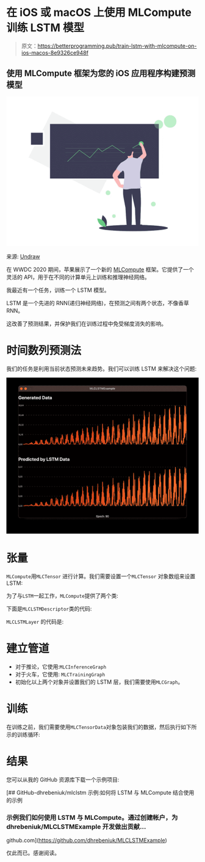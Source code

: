 # 在 iOS 或 macOS 上使用 MLCompute 训练 LSTM 模型

> 原文：<https://betterprogramming.pub/train-lstm-with-mlcompute-on-ios-macos-8e9326ce948f>

## 使用 MLCompute 框架为您的 iOS 应用程序构建预测模型

![](img/dfc98b606dc412878b713342d81ee259.png)

来源: [Undraw](https://undraw.co/)

在 WWDC 2020 期间，苹果展示了一个新的 [MLCompute](https://developer.apple.com/documentation/mlc…) 框架。它提供了一个灵活的 API，用于在不同的计算单元上训练和推理神经网络。

我最近有一个任务，训练一个 LSTM 模型。

LSTM 是一个先进的 RNN(递归神经网络)，在预测之间有两个状态，不像香草 RNN。

这改善了预测结果，并保护我们在训练过程中免受梯度消失的影响。

# 时间数列预测法

我们的任务是利用当前状态预测未来趋势。我们可以训练 LSTM 来解决这个问题:

![](img/36e6482065ccb247ac28a2c6d1d6fb05.png)

# 张量

`MLCompute`用`MLCTensor` 进行计算。我们需要设置一个`MLCTensor` 对象数组来设置 LSTM:

为了与`LSTM`一起工作，`MLCompute`提供了两个类:

下面是`MLCLSTMDescriptor`类的代码:

`MLCLSTMLayer` 的代码是:

# **建立管道**

*   对于推论，它使用:`MLCInferenceGraph`
*   对于火车，它使用: `MLCTrainingGraph`
*   初始化以上两个对象并设置我们的 LSTM 层，我们需要使用`MLCGraph`。

# **训练**

在训练之前，我们需要使用`MLCTensorData`对象包装我们的数据，然后执行如下所示的训练循环:

# **结果**

您可以从我的 GitHub 资源库下载一个示例项目:

[](https://github.com/dhrebeniuk/MLCLSTMExample) [## GitHub-dhrebeniuk/mlclstm 示例:如何将 LSTM 与 MLCompute 结合使用的示例

### 示例我们如何使用 LSTM 与 MLCompute。通过创建帐户，为 dhrebeniuk/MLCLSTMExample 开发做出贡献…

github.com](https://github.com/dhrebeniuk/MLCLSTMExample) 

仅此而已。感谢阅读。